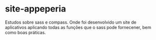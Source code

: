 # site-appeperia

Estudos sobre sass e compass. Onde foi desenvolvido um site de aplicativos aplicando todas as funções que o sass pode fornecener, bem como boas práticas.
